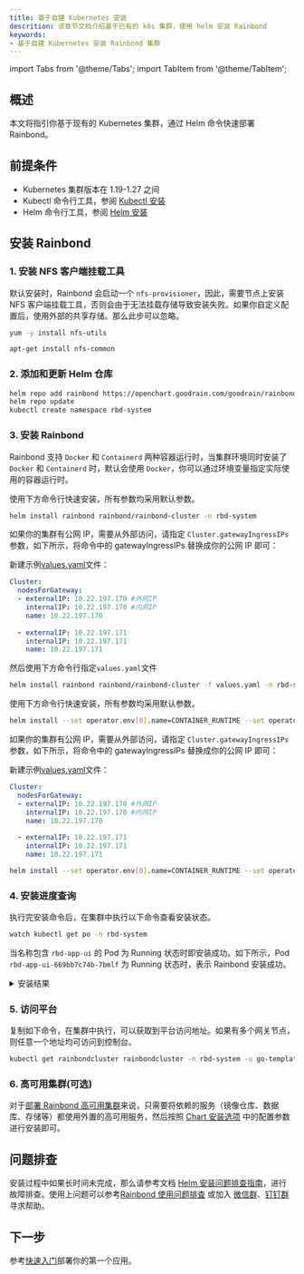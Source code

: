 ```yaml
---
title: 基于自建 Kubernetes 安装
descrition: 该章节文档介绍基于已有的 k8s 集群，使用 helm 安装 Rainbond
keywords:
- 基于自建 Kubernetes 安装 Rainbond 集群
---
```


import Tabs from '@theme/Tabs';
import TabItem from '@theme/TabItem';

## 概述

本文将指引你基于现有的 Kubernetes 集群，通过 Helm 命令快速部署 Rainbond。

## 前提条件

* Kubernetes 集群版本在 1.19-1.27 之间
* Kubectl 命令行工具，参阅 [Kubectl 安装](/docs/ops-guide/tools/#kubectl-cli)
* Helm 命令行工具，参阅 [Helm 安装](/docs/ops-guide/tools/#helm-cli)

## 安装 Rainbond

### 1. 安装 NFS 客户端挂载工具

默认安装时，Rainbond 会启动一个 `nfs-provisioner`，因此，需要节点上安装 NFS 客户端挂载工具，否则会由于无法挂载存储导致安装失败。如果你自定义配置后，使用外部的共享存储。那么此步可以忽略。

<Tabs>
  <TabItem value="Centos" label="Centos" default>

  ```bash
  yum -y install nfs-utils
  ```

  </TabItem>
  <TabItem value="Ubuntu" label="Ubuntu">

  ```bash  
  apt-get install nfs-common 
  ```

  </TabItem>
</Tabs>

### 2. 添加和更新 Helm 仓库

```bash  
helm repo add rainbond https://openchart.goodrain.com/goodrain/rainbond
helm repo update
kubectl create namespace rbd-system
```

### 3. 安装 Rainbond

Rainbond 支持 `Docker` 和 `Containerd` 两种容器运行时，当集群环境同时安装了 `Docker` 和 `Containerd` 时，默认会使用 `Docker`，你可以通过环境变量指定实际使用的容器运行时。

<Tabs>
  <TabItem value="Docker" label="Docker" default>

使用下方命令行快速安装，所有参数均采用默认参数。

```bash  
helm install rainbond rainbond/rainbond-cluster -n rbd-system
```

如果你的集群有公网 IP，需要从外部访问，请指定 `Cluster.gatewayIngressIPs` 参数，如下所示，将命令中的 gatewayIngressIPs 替换成你的公网 IP 即可：

新建示例[values.yaml](./vaules-config)文件：


```yaml
Cluster:  
  nodesForGateway: 
  - externalIP: 10.22.197.170 #外网IP
    internalIP: 10.22.197.170 #内网IP
    name: 10.22.197.170
    
  - externalIP: 10.22.197.171
    internalIP: 10.22.197.171
    name: 10.22.197.171
```

然后使用下方命令行指定```values.yaml```文件

```bash  
helm install rainbond rainbond/rainbond-cluster -f values.yaml -n rbd-system
```
  </TabItem>

  <TabItem value="Containerd" label="Containerd">
使用下方命令行快速安装，所有参数均采用默认参数。

```bash  
helm install --set operator.env[0].name=CONTAINER_RUNTIME --set operator.env[0].value=containerd rainbond rainbond/rainbond-cluster -n rbd-system
```

如果你的集群有公网 IP，需要从外部访问，请指定 `Cluster.gatewayIngressIPs` 参数，如下所示，将命令中的 gatewayIngressIPs 替换成你的公网 IP 即可：

新建示例[values.yaml](/docs/installation/install-with-helm/vaules-config)文件：

```yaml
Cluster: 
  nodesForGateway:
  - externalIP: 10.22.197.170 #外网IP
    internalIP: 10.22.197.170 #内网IP
    name: 10.22.197.170
    
  - externalIP: 10.22.197.171
    internalIP: 10.22.197.171
    name: 10.22.197.171
```
```bash  
helm install --set operator.env[0].name=CONTAINER_RUNTIME --set operator.env[0].value=containerd rainbond rainbond/rainbond-cluster -f values.yaml -n rbd-system
```


  </TabItem>
</Tabs>

### 4. 安装进度查询

执行完安装命令后，在集群中执行以下命令查看安装状态。

```bash
watch kubectl get po -n rbd-system
```

当名称包含 `rbd-app-ui` 的 Pod 为 Running 状态时即安装成功。如下所示，Pod `rbd-app-ui-669bb7c74b-7bmlf` 为 Running 状态时，表示 Rainbond 安装成功。

<details>
<summary>安装结果</summary>

```bash
NAME                                         READY   STATUS      RESTARTS   AGE
nfs-provisioner-0                            1/1     Running     0          14d
rbd-etcd-0                                   1/1     Running     0          14d
rbd-hub-64777d89d8-l56d8                     1/1     Running     0          14d
rbd-gateway-76djb                            1/1     Running     0          14d
dashboard-metrics-scraper-7db45b8bb4-tcgxd   1/1     Running     0          14d
rbd-mq-6b847d874b-j5jg2                      1/1     Running     0          14d
rbd-webcli-76b54fd7f6-jrcdj                  1/1     Running     0          14d
kubernetes-dashboard-fbd4fb949-2qsn9         1/1     Running     0          14d
rbd-resource-proxy-547874f4d7-dh8bv          1/1     Running     0          14d
rbd-monitor-0                                1/1     Running     0          14d
rbd-db-0                                     2/2     Running     0          14d
rbd-eventlog-0                               1/1     Running     0          14d
rbd-app-ui-669bb7c74b-7bmlf                  1/1     Running     0          7d12h
rbd-app-ui-migrations--1-hp2qg               0/1     Completed   0          14d
rbd-worker-679fd44bc7-n6lvg                  1/1     Running     0          9d
rbd-node-jhfzc                               1/1     Running     0          9d
rainbond-operator-7978d4d695-ws8bz           1/1     Running     0          9d
rbd-chaos-nkxw7                              1/1     Running     0          8d
rbd-api-5d8bb8d57d-djx2s                     1/1     Running     0          47h
```

</details>

### 5. 访问平台

复制如下命令，在集群中执行，可以获取到平台访问地址。如果有多个网关节点，则任意一个地址均可访问到控制台。

```bash
kubectl get rainbondcluster rainbondcluster -n rbd-system -o go-template --template='{{range.spec.gatewayIngressIPs}}{{.}}:7070{{printf "\n"}}{{end}}'
```

### 6. 高可用集群(可选)
 
对于[部署 Rainbond 高可用集群](../install-with-ui/ha)来说，只需要将依赖的服务（镜像仓库、数据库、存储等）都使用外置的高可用服务，然后按照 [Chart 安装选项](./vaules-config) 中的配置参数进行安装即可。 

## 问题排查

安装过程中如果长时间未完成，那么请参考文档 [Helm 安装问题排查指南](/docs/troubleshooting/installation/helm)，进行故障排查。使用上问题可以参考[Rainbond 使用问题排查](/docs/troubleshooting/use/) 或加入 [微信群](/community/support#微信群)、[钉钉群](/community/support#钉钉群) 寻求帮助。

## 下一步

参考[快速入门](/docs/quick-start/getting-started/)部署你的第一个应用。
